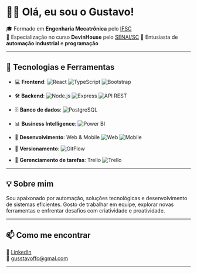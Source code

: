 # 👨‍💻 Olá, eu sou o Gustavo!

 🎓 Formado em **Engenharia Mecatrônica** pelo [IFSC](https://www.ifsc.edu.br)  
 🧩 Especialização no curso **DevinHouse** pelo [SENAI/SC](https://www.sc.senai.br) 
 🤖 Entusiasta de **automação industrial** e **programação**

---

## 🚀 Tecnologias e Ferramentas
 
- 💻 **Frontend**:
  ![React](https://img.shields.io/badge/-React-61DAFB?style=flat-square&logo=react)
  ![TypeScript](https://img.shields.io/badge/-TypeScript-3178C6?style=flat-square&logo=typescript&logoColor=white)
  ![Bootstrap](https://img.shields.io/badge/-Bootstrap-7952B3?style=flat-square&logo=bootstrap&logoColor=white)
  
- 🛠️ **Backend**: 
  ![Node.js](https://img.shields.io/badge/-Node.js-339933?style=flat-square&logo=node.js)
  ![Express](https://img.shields.io/badge/-Express-000000?style=flat-square&logo=express&logoColor=white)
  ![API REST](https://img.shields.io/badge/-API%20REST-6DB33F?style=flat-square&logo=datadog)
  
- 🗄️ **Banco de dados**:
  ![PostgreSQL](https://img.shields.io/badge/-PostgreSQL-4169E1?style=flat-square&logo=postgresql&logoColor=white)
 
- 📊 **Business Intelligence**:
  ![Power BI](https://img.shields.io/badge/-Power%20BI-F2C811?style=flat-square&logo=powerbi&logoColor=black)
  
- 📱 **Desenvolvimento**: Web & Mobile
  ![Web](https://img.shields.io/badge/-Web%20Dev-0D1117?style=flat-square&logo=googlechrome&logoColor=white)
  ![Mobile](https://img.shields.io/badge/-Mobile%20Dev-1C1E26?style=flat-square&logo=android&logoColor=green)

- 🔁 **Versionamento**:
  ![GitFlow](https://img.shields.io/badge/-GitFlow-F05032?style=flat-square&logo=git&logoColor=white)

- 📌 **Gerenciamento de tarefas**: Trello
  ![Trello](https://img.shields.io/badge/-Trello-0052CC?style=flat-square&logo=trello&logoColor=white)

---

## 💡 Sobre mim

Sou apaixonado por automação, soluções tecnológicas e desenvolvimento de sistemas eficientes. Gosto de trabalhar em equipe, explorar novas ferramentas e enfrentar desafios com criatividade e proatividade.

---

## 📫 Como me encontrar

🔗 [LinkedIn](https://www.linkedin.com/in/gustavo-fernandes-733bb8161/)  
📧 gusstavoffc@gmal.com

---
